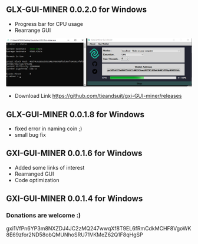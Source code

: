 ## GLX-GUI-MINER 0.0.2.0 for Windows
* Progress bar for CPU usage
* Rearrange GUI

![AI](gui0020.png)
* Download Link https://github.com/tieandsuit/gxi-GUI-miner/releases

## GLX-GUI-MINER 0.0.1.8 for Windows
* fixed error in naming coin ;)
* small bug fix

## GXI-GUI-MINER 0.0.1.6 for Windows
* Added some links of interest 
* Rearranged GUI
* Code optimization

## GXI-GUI-MINER 0.0.1.4 for Windows

### Donations are welcome :) 
gxi1VfPn6YP3m8NXZDJ4JC2zMQ247wwqXf8T9EL6fRmCdkMCHF8VgoWK8E69zfor2ND58obQMUNhoSRU71VKMeZ62Q1F8qHgSP
